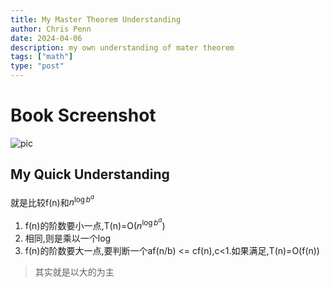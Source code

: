 ```yaml
---
title: My Master Theorem Understanding
author: Chris Penn
date: 2024-04-06
description: my own understanding of mater theorem
tags: ["math"]
type: "post"
---
```

# Book Screenshot

![pic](/img/master-theorem.png ) 

## My Quick Understanding

就是比较f(n)和$n^{\log{b^a}}$

1. f(n)的阶数要小一点,T(n)=O($n^{\log{b^a}}$)
2. 相同,则是乘以一个log
3. f(n)的阶数要大一点,要判断一个af(n/b) <= cf(n),c<1.如果满足,T(n)=O(f(n))

> 其实就是以大的为主
